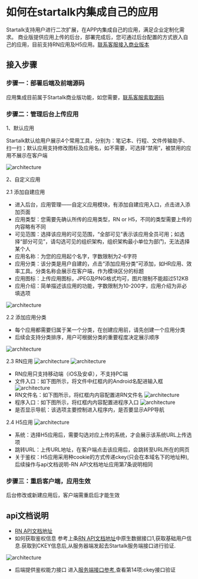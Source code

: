 # 如何在startalk内集成自己的应用

Startalk支持用户进行二次扩展，在APP内集成自己的应用，满足企业定制化需求。
商业版提供应用上传的后台，部署完成后，您可通过后台配置的方式嵌入自己的应用，目前支持RN应用及H5应用。[联系客服接入商业版本](https://im.qunar.com)

## 接入步骤
### 步骤一：部署后端及前端源码
应用集成目前属于Startalk商业版功能，如您需要，[联系客服索取源码](https://im.qunar.com)

### 步骤二：管理后台上传应用
1、默认应用


Startalk默认给用户展示4个常用工具，分别为：笔记本、行程、文件传输助手、扫一扫；默认应用支持修改图标及应用名，如不需要，可选择“禁用”，被禁用的应用不展示在客户端

![architecture](image/moren.png)

2、自定义应用


2.1 添加自建应用
-   进入后台，应用管理——自定义应用模块，有添加自建应用入口，点击进入添加页面
-   应用类型：您需要先确认所传的应用类型，RN or H5，不同的类型需要上传的内容略有不同
-   可见范围：选择该应用的可见范围，“全部可见”表示该应用全员可用；如选择“部分可见”，请勾选可见的组织架构，组织架构最小单位为部门，无法选择某个人
-   应用名称：为您的应用起个名字，字数限制为2-6字符
-   应用分类：该分类是用户自建的，点击“添加应用分类”可添加，如HR应用、效率工具。分类名称会展示在客户端，作为模块区分的标题
-   应用图标：上传应用图标，JPEG及PNG格式均可，图片限制不能超过512KB
-   应用介绍：简单描述该应用的功能，字数限制为10-200字，应用介绍为非必填选项 

![architecture](image/tianjia.png)

2.2 添加应用分类
-   每个应用都需要归属于某一个分类，在创建应用前，请先创建一个应用分类
-   后续会支持分类排序，用户可根据分类的重要程度决定展示顺序

![architecture](image/fenlei.png)

2.3 RN应用
![architecture](image/RN1.png)
![architecture](image/RN2.png)
-   RN应用只支持移动端（iOS及安卓），不支持PC端
-   文件入口：如下图所示，将文件中红框内的Android名配进输入框
![architecture](image/RNrukou.png)
-   RN文件名：如下图所示，将红框内内容配置进RN文件名
![architecture](image/RNwenjianming.png)
-   程序入口：如下图所示，将红框内内容配置进程序入口
![architecture](image/RNcxrk.png)
-   是否显示导航：该选项主要控制进入程序内，是否要显示APP导航

2.4 H5应用
![architecture](image/webyy.png)
-   系统：选择H5应用后，需要勾选对应上传的系统，才会展示该系统URL上传选项
-   跳转URL：上传URL地址，在客户端点击该应用后，会跳转至URL所在的网页
-   关于鉴权：H5应用采用种cookie的方式传递ckey(只会在本域名下的地址种),后续操作与api文档说明-RN API文档地址应用第7条说明相同

### 步骤三：重启客户端，应用生效
后台修改或新建应用后，客户端需重启后才能生效


## api文档说明
-   [RN API文档地址](https://github.com/qunarcorp/qimrn/wiki/React-Native-EasyComPonents)
-   如何获取鉴权信息
参考上条[RN API文档地址](https://github.com/qunarcorp/qimrn/wiki/React-Native-EasyComPonents)中原生数据接口1,获取基础用户信息.获取到CKEY信息后,从服务器端发起去Startalk服务端接口进行验证.

![architecture](image/jianquan.png)

-   后端提供鉴权能力接口
进入[服务端接口参考](https://github.com/Bin0524/im_http_service_open/blob/master/doc/http_introduction.md),查看第14项:ckey接口验证



